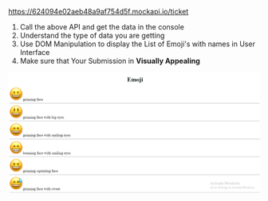 https://624094e02aeb48a9af754d5f.mockapi.io/ticket

1. Call the above API and get the data in the console
2. Understand the type of data you are getting
3. Use DOM Manipulation to display the List of Emoji's with names in User Interface
4. Make sure that Your Submission in **Visually Appealing**
    
![image](image.png)
